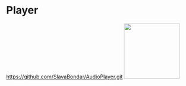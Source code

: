 # Player
https://github.com/SlavaBondar/AudioPlayer.git
<a href="https://ci.appveyor.com/projects/SlavaBondar/Player" width="300">
   <image src="//ci.appveyor.com/api/projects/status/github//SlavaBondar/Player" width="150">
 </a>
